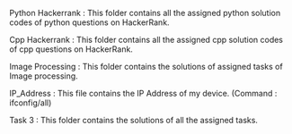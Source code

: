 Python Hackerrank : This folder contains all the assigned python solution codes of python questions on HackerRank.

Cpp Hackerrank : This folder contains all the assigned cpp solution codes of cpp questions on HackerRank.

Image Processing : This folder contains the solutions of assigned tasks of Image processing.

IP_Address : This file contains the IP Address of my device. (Command : ifconfig/all)

Task 3 : This folder contains the solutions of all the assigned tasks.

